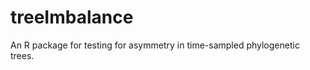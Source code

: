 treeImbalance
=============

An R package for testing for asymmetry in time-sampled phylogenetic trees.
